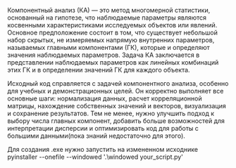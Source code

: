 Компонентный анализ (КА) — это метод многомерной статистики, основанный на гипотезе, что наблюдаемые параметры являются косвенными характеристиками исследуемых объектов или явлений. Основное предположение состоит в том, что существует небольшой набор скрытых, не измеряемых напрямую внутренних параметров, называемых главными компонентами (ГК), которые и определяют значения наблюдаемых параметров. Задача КА заключается в представлении наблюдаемых параметров как линейных комбинаций этих ГК и в определении значений ГК для каждого объекта.


Исходный  код  справляется с задачей компонентного анализа, особенно для учебных и демонстрационных целей. Он корректно выполняет все основные шаги: нормализация данных, расчет корреляционной матрицы, нахождение собственных значений и векторов, визуализация и сохранение результатов. Тем не менее, нужно улучшить подход к выбору числа главных компонент, добавить больше возможностей для интерпретации дисперсии и оптимизировать код для работы с большими данными(пока знаний недостаточно для этого).

Для создания .ехе нужно запустить на измененном исходнике  pyinstaller --onefile --windowed '.\windowed your_script.py'
